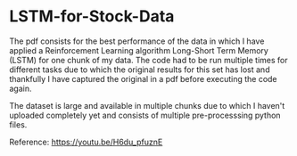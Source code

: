# LSTM-for-Stock-Data

The pdf consists for the best performance of the data in which I have applied a Reinforcement Learning algorithm Long-Short Term Memory (LSTM) for one chunk of my data. The code had to be run multiple times for different tasks due to which the original results for this set has lost and thankfully I have captured the original in a pdf before executing the code again.  

The dataset is large and available in multiple chunks due to which I haven't uploaded completely yet and consists of multiple pre-processsing python files.



Reference: https://youtu.be/H6du_pfuznE

